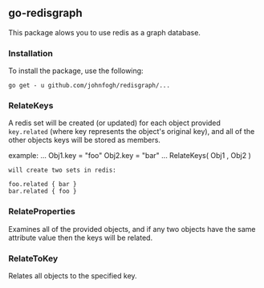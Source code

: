 ## go-redisgraph

This package alows you to use redis as a graph database.

### Installation

To install the package, use the following:

	go get - u github.com/johnfogh/redisgraph/...


### RelateKeys

A redis set will be created (or updated) for each object provided `key.related`
(where key represents the object's original key), and all of the other objects keys will be
stored as members.

  example:
    ...
    Obj1.key = "foo"
    Obj2.key = "bar"
    ...
    RelateKeys( Obj1 , Obj2 )

    will create two sets in redis:

    foo.related { bar }
    bar.related { foo }



### RelateProperties

Examines all of the provided objects, and if any two objects have the same
attribute value then the keys will be related.

### RelateToKey

Relates all objects to the specified key.
